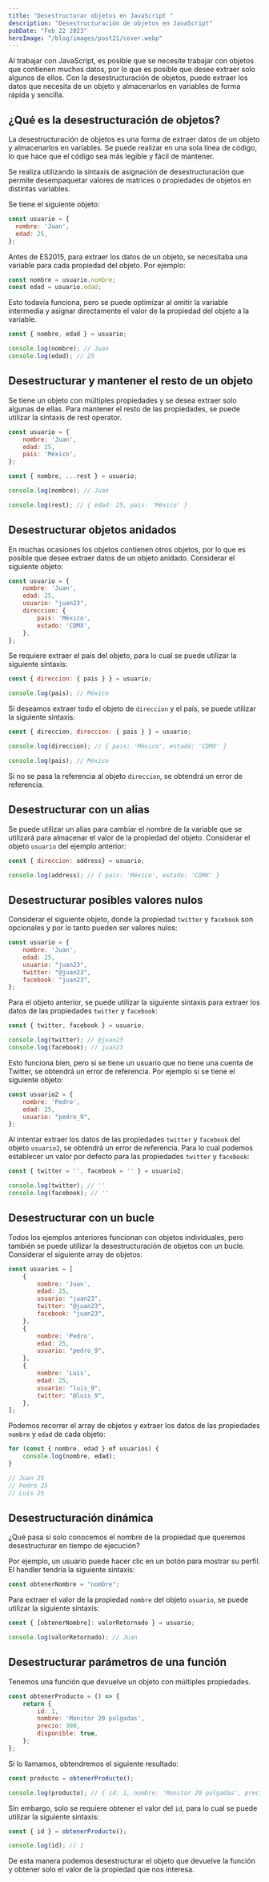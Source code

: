 ```yaml
---
title: "Desestructurar objetos en JavaScript "
description: "Desestructuración de objetos en JavaScript"
pubDate: "Feb 22 2023"
heroImage: "/blog/images/post21/cover.webp"
---
```


Al trabajar con JavaScript, es posible que se necesite trabajar con objetos que contienen muchos datos, por lo que es posible que desee extraer solo algunos de ellos. Con la desestructuración de objetos, puede extraer los datos que necesita de un objeto y almacenarlos en variables de forma rápida y sencilla.

## ¿Qué es la desestructuración de objetos?

La desestructuración de objetos es una forma de extraer datos de un objeto y almacenarlos en variables. Se puede realizar en una sola línea de código, lo que hace que el código sea más legible y fácil de mantener. 

Se realiza utilizando la sintaxis de asignación de desestructuración que permite desempaquetar valores de matrices o propiedades de objetos en distintas variables.

Se tiene el siguiente objeto:

```js
const usuario = {
  nombre: 'Juan',
  edad: 25,
};
```

Antes de ES2015, para extraer los datos de un objeto, se necesitaba una variable para cada propiedad del objeto. Por ejemplo:

```js
const nombre = usuario.nombre;
const edad = usuario.edad;
```

Esto todavía funciona, pero se puede optimizar al omitir la variable intermedia y asignar directamente el valor de la propiedad del objeto a la variable.

```js
const { nombre, edad } = usuario;

console.log(nombre); // Juan
console.log(edad); // 25
```

## Desestructurar y mantener el resto de un objeto

Se tiene un objeto con múltiples propiedades y se desea extraer solo algunas de ellas. Para mantener el resto de las propiedades, se puede utilizar la sintaxis de rest operator.

```js
const usuario = {
	nombre: 'Juan',
	edad: 25,
	pais: 'México',
};

const { nombre, ...rest } = usuario;

console.log(nombre); // Juan

console.log(rest); // { edad: 25, pais: 'México' }
```

## Desestructurar objetos anidados

En muchas ocasiones los objetos contienen otros objetos, por lo que es posible que desee extraer datos de un objeto anidado. Considerar el siguiente objeto:

```js
const usuario = {
	nombre: 'Juan',
	edad: 25,
	usuario: "juan23",
	direccion: {
		pais: 'México',
		estado: 'CDMX',
	},
};
```

Se requiere extraer el país del objeto, para lo cual se puede utilizar la siguiente sintaxis:

```js
const { direccion: { pais } } = usuario;

console.log(pais); // México
```

Si deseamos extraer todo el objeto de `direccion` y el país, se puede utilizar la siguiente sintaxis:

```js
const { direccion, direccion: { pais } } = usuario;

console.log(direccion); // { pais: 'México', estado: 'CDMX' }

console.log(pais); // México
```

Si no se pasa la referencia al objeto `direccion`, se obtendrá un error de referencia.

## Desestructurar con un alias

Se puede utilizar un alias para cambiar el nombre de la variable que se utilizará para almacenar el valor de la propiedad del objeto. Considerar el objeto `usuario` del ejemplo anterior:

```js
const { direccion: address} = usuario;

console.log(address); // { pais: 'México', estado: 'CDMX' }
```

## Desestructurar posibles valores nulos

Considerar el siguiente objeto, donde la propiedad `twitter` y `facebook` son opcionales y por lo tanto pueden ser valores nulos:

```js
const usuario = {
	nombre: 'Juan',
	edad: 25,
	usuario: "juan23",
	twitter: "@juan23",
	facebook: "juan23",
};
```
Para el objeto anterior, se puede utilizar la siguiente sintaxis para extraer los datos de las propiedades `twitter` y `facebook`:

```js
const { twitter, facebook } = usuario;

console.log(twitter); // @juan23
console.log(facebook); // juan23
```

Esto funciona bien, pero si se tiene un usuario que no tiene una cuenta de Twitter, se obtendrá un error de referencia. Por ejemplo si se tiene el siguiente objeto:

```js
const usuario2 = {
	nombre: 'Pedro',
	edad: 25,
	usuario: "pedro_9",
};
```

Al intentar extraer los datos de las propiedades `twitter` y `facebook` del objeto `usuario2`, se obtendrá un error de referencia. Para lo cual podemos establecer un valor por defecto para las propiedades `twitter` y `facebook`:

```js
const { twitter = '', facebook = '' } = usuario2;

console.log(twitter); // ''
console.log(facebook); // ''
```

## Desestructurar con un bucle

Todos los ejemplos anteriores funcionan con objetos individuales, pero también se puede utilizar la desestructuración de objetos con un bucle. Considerar el siguiente array de objetos:

```js
const usuarios = [
	{
		nombre: 'Juan',
		edad: 25,
		usuario: "juan23",
		twitter: "@juan23",
		facebook: "juan23",
	},
	{
		nombre: 'Pedro',
		edad: 25,
		usuario: "pedro_9",
	},
	{
		nombre: 'Luis',
		edad: 25,
		usuario: "luis_9",
		twitter: "@luis_9",
	},
];
```

Podemos recorrer el array de objetos y extraer los datos de las propiedades `nombre` y `edad` de cada objeto:

```js
for (const { nombre, edad } of usuarios) {
	console.log(nombre, edad);
}

// Juan 25
// Pedro 25
// Luis 25
```

## Desestructuración dinámica

¿Qué pasa si solo conocemos el nombre de la propiedad que queremos desestructurar en tiempo de ejecución? 

Por ejemplo, un usuario puede hacer clic en un botón para mostrar su perfil. El handler tendría la siguiente sintaxis:

```js
const obtenerNombre = "nombre";
```

Para extraer el valor de la propiedad `nombre` del objeto `usuario`, se puede utilizar la siguiente sintaxis:

```js
const { [obtenerNombre]: valorRetornado } = usuario;

console.log(valorRetornado); // Juan
```

## Desestructurar parámetros de una función

Tenemos una función que devuelve un objeto con múltiples propiedades.

```js
const obtenerProducto = () => {
	return {
		id: 1,
		nombre: 'Monitor 20 pulgadas',
		precio: 300,
		disponible: true,
	};
};
```

Si lo llamamos, obtendremos el siguiente resultado:

```js
const producto = obtenerProducto();

console.log(producto); // { id: 1, nombre: 'Monitor 20 pulgadas', precio: 300, disponible: true }
```

Sin embargo, solo se requiere obtener el valor del `id`, para lo cual se puede utilizar la siguiente sintaxis:

```js
const { id } = obtenerProducto();

console.log(id); // 1
```

De esta manera podemos desestructurar el objeto que devuelve la función y obtener solo el valor de la propiedad que nos interesa.